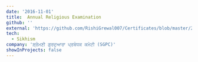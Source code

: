 ```yaml
---
date: '2016-11-01'
title:  Annual Religious Examination
github: ''
external: 'https://github.com/RishiGrewal007/Certificates/blob/master/2016_11_01_Annual_Religious_Examination.pdf'
tech:
  - Sikhism
company: 'ਸ਼੍ਰੋਮਣੀ ਗੁਰਦੁਆਰਾ ਪ੍ਰਬੰਧਕ ਕਮੇਟੀ (SGPC)'
showInProjects: false
---
```



